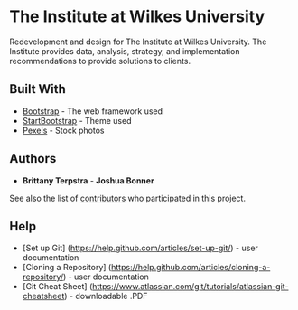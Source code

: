 # The Institute at Wilkes University

Redevelopment and design for The Institute at Wilkes University. The Institute provides data, analysis, strategy, and implementation recommendations to provide solutions to clients.

## Built With

* [Bootstrap](https://getbootstrap.com/) - The web framework used
* [StartBootstrap](https://startbootstrap.com/template-overviews/small-business/) - Theme used
* [Pexels](https://www.pexels.com/) - Stock photos

## Authors

* **Brittany Terpstra** - **Joshua Bonner**

See also the list of [contributors](https://github.com/your/project/contributors) who participated in this project.

## Help

* [Set up Git] (https://help.github.com/articles/set-up-git/) - user documentation
* [Cloning a Repository] (https://help.github.com/articles/cloning-a-repository/) - user documentation
* [Git Cheat Sheet] (https://www.atlassian.com/git/tutorials/atlassian-git-cheatsheet) - downloadable .PDF
